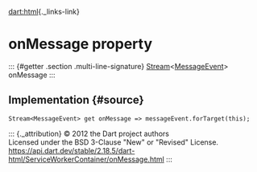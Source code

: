 [dart:html](../../dart-html/dart-html-library){._links-link}

onMessage property
==================

::: {#getter .section .multi-line-signature}
[Stream](../../dart-async/stream-class)\<[MessageEvent](../messageevent-class)\>
onMessage
:::

Implementation {#source}
--------------

``` {.language-dart data-language="dart"}
Stream<MessageEvent> get onMessage => messageEvent.forTarget(this);
```

::: {._attribution}
© 2012 the Dart project authors\
Licensed under the BSD 3-Clause \"New\" or \"Revised\" License.\
<https://api.dart.dev/stable/2.18.5/dart-html/ServiceWorkerContainer/onMessage.html>
:::
